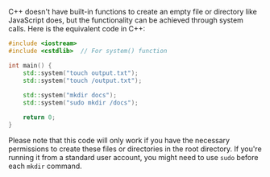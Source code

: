  C++ doesn't have built-in functions to create an empty file or directory like JavaScript does, but the functionality can be achieved through system calls. Here is the equivalent code in C++:

```cpp
#include <iostream>
#include <cstdlib>  // For system() function

int main() {
    std::system("touch output.txt");
    std::system("touch /output.txt");
    
    std::system("mkdir docs");
    std::system("sudo mkdir /docs");

    return 0;
}
```
Please note that this code will only work if you have the necessary permissions to create these files or directories in the root directory. If you're running it from a standard user account, you might need to use `sudo` before each `mkdir` command.

